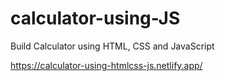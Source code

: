 # calculator-using-JS
 Build Calculator using HTML, CSS and JavaScript

https://calculator-using-htmlcss-js.netlify.app/